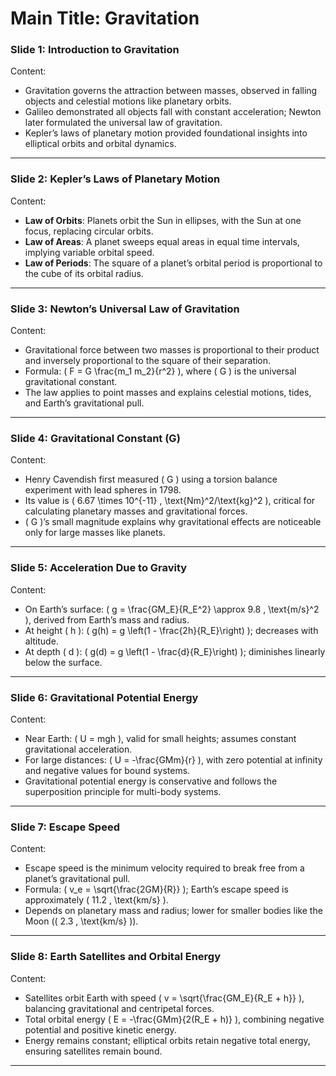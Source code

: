 # Main Title: Gravitation  

### **Slide 1: Introduction to Gravitation**  
Content:  
- Gravitation governs the attraction between masses, observed in falling objects and celestial motions like planetary orbits.  
- Galileo demonstrated all objects fall with constant acceleration; Newton later formulated the universal law of gravitation.  
- Kepler’s laws of planetary motion provided foundational insights into elliptical orbits and orbital dynamics.  

---  

### **Slide 2: Kepler’s Laws of Planetary Motion**  
Content:  
- **Law of Orbits**: Planets orbit the Sun in ellipses, with the Sun at one focus, replacing circular orbits.  
- **Law of Areas**: A planet sweeps equal areas in equal time intervals, implying variable orbital speed.  
- **Law of Periods**: The square of a planet’s orbital period is proportional to the cube of its orbital radius.  

---  

### **Slide 3: Newton’s Universal Law of Gravitation**  
Content:  
- Gravitational force between two masses is proportional to their product and inversely proportional to the square of their separation.  
- Formula: \( F = G \frac{m_1 m_2}{r^2} \), where \( G \) is the universal gravitational constant.  
- The law applies to point masses and explains celestial motions, tides, and Earth’s gravitational pull.  

---  

### **Slide 4: Gravitational Constant (G)**  
Content:  
- Henry Cavendish first measured \( G \) using a torsion balance experiment with lead spheres in 1798.  
- Its value is \( 6.67 \times 10^{-11} \, \text{Nm}^2/\text{kg}^2 \), critical for calculating planetary masses and gravitational forces.  
- \( G \)’s small magnitude explains why gravitational effects are noticeable only for large masses like planets.  

---  

### **Slide 5: Acceleration Due to Gravity**  
Content:  
- On Earth’s surface: \( g = \frac{GM_E}{R_E^2} \approx 9.8 \, \text{m/s}^2 \), derived from Earth’s mass and radius.  
- At height \( h \): \( g(h) = g \left(1 - \frac{2h}{R_E}\right) \); decreases with altitude.  
- At depth \( d \): \( g(d) = g \left(1 - \frac{d}{R_E}\right) \); diminishes linearly below the surface.  

---  

### **Slide 6: Gravitational Potential Energy**  
Content:  
- Near Earth: \( U = mgh \), valid for small heights; assumes constant gravitational acceleration.  
- For large distances: \( U = -\frac{GMm}{r} \), with zero potential at infinity and negative values for bound systems.  
- Gravitational potential energy is conservative and follows the superposition principle for multi-body systems.  

---  

### **Slide 7: Escape Speed**  
Content:  
- Escape speed is the minimum velocity required to break free from a planet’s gravitational pull.  
- Formula: \( v_e = \sqrt{\frac{2GM}{R}} \); Earth’s escape speed is approximately \( 11.2 \, \text{km/s} \).  
- Depends on planetary mass and radius; lower for smaller bodies like the Moon (\( 2.3 \, \text{km/s} \)).  

---  

### **Slide 8: Earth Satellites and Orbital Energy**  
Content:  
- Satellites orbit Earth with speed \( v = \sqrt{\frac{GM_E}{R_E + h}} \), balancing gravitational and centripetal forces.  
- Total orbital energy \( E = -\frac{GMm}{2(R_E + h)} \), combining negative potential and positive kinetic energy.  
- Energy remains constant; elliptical orbits retain negative total energy, ensuring satellites remain bound.  

---